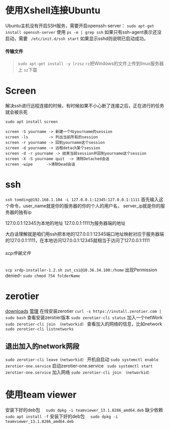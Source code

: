 # 使用Xshell连接Ubuntu
Ubuntu主机没有开启SSH服务，需要开启openssh-server：
```sudo apt-get install openssh-server```
使用
```ps -e | grep ssh```
如果只有ssh-agent表示还没启动，需要
``` /etc/init.d/ssh start```
如果显示sshd则说明已启动成功。
#### 传输文件
>```sudo apt-get install -y lrzsz```
```rz```把Windows的文件上传到linux服务器上
```sz```下载

# Screen

解决ssh进行远程连接的时候，有时候如果不小心断了连接之后，正在进行的任务就会被杀死

```sudo apt install screen```

```
screen -S yourname -> 新建一个叫yourname的session
screen -ls         -> 列出当前所有的session
screen -r yourname -> 回到yourname这个session
screen -d yourname -> 远程detach某个session
screen -d -r yourname -> 结束当前session并回到yourname这个session
screen -X -S yourname quit  -> 清除Detached会话
screen -wipe      ->清除Dead会话
```
# ssh
```ssh tomding@192.168.1.104 -L 127.0.0.1:12345:127.0.0.1:1111```
首先输入这个命令，user_name就是你的服务器的你的个人的用户名， server_ip就是你的服务器的独有ip

127.0.0.1:12345为本地的地址 127.0.0.1:1111为服务器端的地址

大白话理解就是咱们用ssh把本地的127.0.0.1:12345端口地址映射对应于服务器端的127.0.0.1:1111，在本地访问127.0.0.1:12345就相当于访问了127.0.0.1:1111
###### scp传输文件
```scp xrdp-installer-1.2.sh zut_csi@10.36.34.100:/home```
出现Permission denied-
```sudo chmod 754 folderName```
# zerotier
[downloads](https://www.zerotier.com/download/)
[管理](https://my.zerotier.com/network)
 在线安装zerotier
```curl -s https://install.zerotier.com | sudo bash```
 查看安装zerotier版本
```sudo zerotier-cli status```
加入一个netWork
```sudo zerotier-cli join （networkid）```
查看加入的网络的信息，比如network
```sudo zerotier-cli listnetworks```
## 退出加入的network网段
```sudo zerotier-cli leave（networkid）```
开机自启动
```sudo systemctl enable zerotier-one.service```
启动zerotier-one.service
``` sudo systemctl start zerotier-one.service```
加入网络
```sudo zerotier-cli join （networkid）```

# 使用team viewer
安装下好的deb包
```  sudo dpkg -i teamviewer_13.1.8286_amd64.deb```
缺少依赖
```sudo apt install -f```
安装下好的deb包
```  sudo dpkg -i teamviewer_13.1.8286_amd64.deb```
